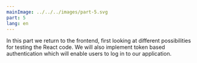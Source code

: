 ```yaml
---
mainImage: ../../../images/part-5.svg
part: 5
lang: en
---
```


<div class="intro">

In this part we return to the frontend, first looking at different possibilities for testing the React code.
We will also implement token based authentication which will enable users to log in to our application.

</div>
